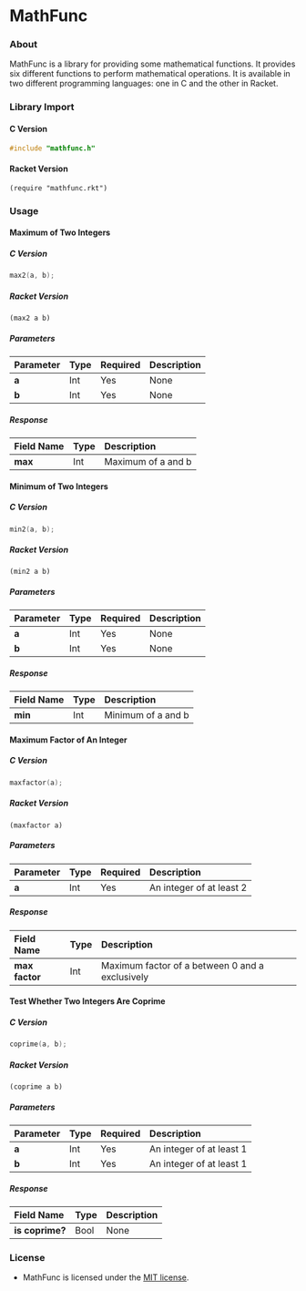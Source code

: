 # MathFunc
### About
MathFunc is a library for providing some mathematical functions. It provides six different functions to perform mathematical operations. It is available in two different programming languages: one in C and the other in Racket.

### Library Import
#### C Version
```C
#include "mathfunc.h"
```
#### Racket Version
```Racket
(require "mathfunc.rkt")
```

### Usage
#### Maximum of Two Integers
##### C Version
```C
max2(a, b);
```
##### Racket Version
```Racket
(max2 a b)
```
##### Parameters
| Parameter    | Type    | Required   | Description                               |
|:-------------|:--------|:-----------|:------------------------------------------|
|**a**         | Int     | Yes        | None                                      |
|**b**         | Int     | Yes        | None                                      |
##### Response
| Field Name     | Type    | Description                 |
|:---------------|:--------|:----------------------------|
|**max**         | Int     | Maximum of a and b          |

#### Minimum of Two Integers
##### C Version
```C
min2(a, b);
```
##### Racket Version
```Racket
(min2 a b)
```
##### Parameters
| Parameter    | Type    | Required   | Description                               |
|:-------------|:--------|:-----------|:------------------------------------------|
|**a**         | Int     | Yes        | None                                      |
|**b**         | Int     | Yes        | None                                      |
##### Response
| Field Name     | Type    | Description                 |
|:---------------|:--------|:----------------------------|
|**min**         | Int     | Minimum of a and b          |

#### Maximum Factor of An Integer
##### C Version
```C
maxfactor(a);
```
##### Racket Version
```Racket
(maxfactor a)
```
##### Parameters
| Parameter    | Type    | Required   | Description                               |
|:-------------|:--------|:-----------|:------------------------------------------|
|**a**         | Int     | Yes        | An integer of at least 2                  |
##### Response
| Field Name     | Type    | Description                                             |
|:---------------|:--------|:--------------------------------------------------------|
|**max factor**  | Int     | Maximum factor of a between 0 and a exclusively         |

#### Test Whether Two Integers Are Coprime
##### C Version
```C
coprime(a, b);
```
##### Racket Version
```Racket
(coprime a b)
```
##### Parameters
| Parameter    | Type    | Required   | Description                               |
|:-------------|:--------|:-----------|:------------------------------------------|
|**a**         | Int     | Yes        | An integer of at least 1                  |
|**b**         | Int     | Yes        | An integer of at least 1                  |
##### Response
| Field Name      | Type    | Description                                             |
|:----------------|:--------|:--------------------------------------------------------|
|**is coprime?**  | Bool    | None                                                    |

### License
* MathFunc is licensed under the [MIT license](https://github.com/elailai94/MathFunc/blob/master/LICENSE.md).
